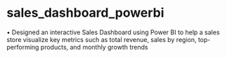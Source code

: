 # sales_dashboard_powerbi

•	Designed an interactive Sales Dashboard using Power BI to help a sales store visualize key metrics such as total revenue, sales by region, top-performing products, and monthly growth trends
